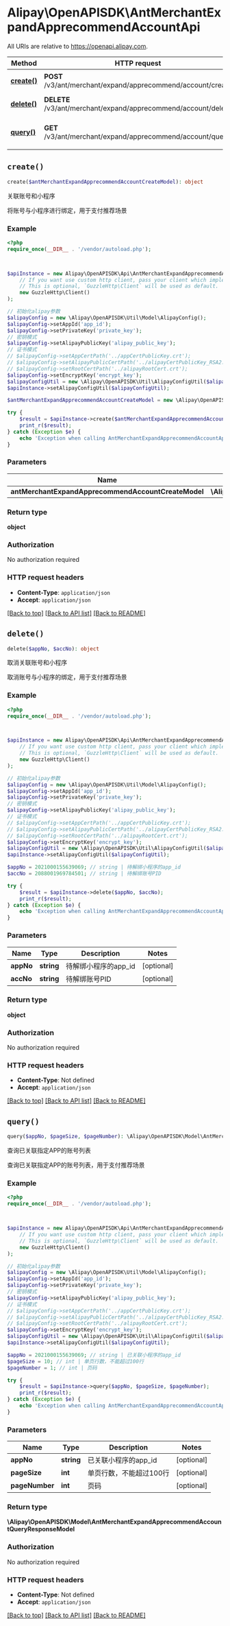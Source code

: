 # Alipay\OpenAPISDK\AntMerchantExpandApprecommendAccountApi

All URIs are relative to https://openapi.alipay.com.

Method | HTTP request | Description
------------- | ------------- | -------------
[**create()**](AntMerchantExpandApprecommendAccountApi.md#create) | **POST** /v3/ant/merchant/expand/apprecommend/account/create | 关联账号和小程序
[**delete()**](AntMerchantExpandApprecommendAccountApi.md#delete) | **DELETE** /v3/ant/merchant/expand/apprecommend/account/delete | 取消关联账号和小程序
[**query()**](AntMerchantExpandApprecommendAccountApi.md#query) | **GET** /v3/ant/merchant/expand/apprecommend/account/query | 查询已关联指定APP的账号列表


## `create()`

```php
create($antMerchantExpandApprecommendAccountCreateModel): object
```

关联账号和小程序

将账号与小程序进行绑定，用于支付推荐场景

### Example

```php
<?php
require_once(__DIR__ . '/vendor/autoload.php');



$apiInstance = new Alipay\OpenAPISDK\Api\AntMerchantExpandApprecommendAccountApi(
    // If you want use custom http client, pass your client which implements `GuzzleHttp\ClientInterface`.
    // This is optional, `GuzzleHttp\Client` will be used as default.
    new GuzzleHttp\Client()
);

// 初始化alipay参数
$alipayConfig = new \Alipay\OpenAPISDK\Util\Model\AlipayConfig();
$alipayConfig->setAppId('app_id');
$alipayConfig->setPrivateKey('private_key');
// 密钥模式
$alipayConfig->setAlipayPublicKey('alipay_public_key');
// 证书模式
// $alipayConfig->setAppCertPath('../appCertPublicKey.crt');
// $alipayConfig->setAlipayPublicCertPath('../alipayCertPublicKey_RSA2.crt');
// $alipayConfig->setRootCertPath('../alipayRootCert.crt');
$alipayConfig->setEncryptKey('encrypt_key');
$alipayConfigUtil = new \Alipay\OpenAPISDK\Util\AlipayConfigUtil($alipayConfig);
$apiInstance->setAlipayConfigUtil($alipayConfigUtil);

$antMerchantExpandApprecommendAccountCreateModel = new \Alipay\OpenAPISDK\Model\AntMerchantExpandApprecommendAccountCreateModel(); // \Alipay\OpenAPISDK\Model\AntMerchantExpandApprecommendAccountCreateModel

try {
    $result = $apiInstance->create($antMerchantExpandApprecommendAccountCreateModel);
    print_r($result);
} catch (Exception $e) {
    echo 'Exception when calling AntMerchantExpandApprecommendAccountApi->create: ', $e->getMessage(), PHP_EOL;
}
```

### Parameters

Name | Type | Description  | Notes
------------- | ------------- | ------------- | -------------
 **antMerchantExpandApprecommendAccountCreateModel** | **\Alipay\OpenAPISDK\Model\AntMerchantExpandApprecommendAccountCreateModel**|  | [optional]

### Return type

**object**

### Authorization

No authorization required

### HTTP request headers

- **Content-Type**: `application/json`
- **Accept**: `application/json`

[[Back to top]](#) [[Back to API list]](../../README.md#api-endpoints)
[[Back to README]](../../README.md)

## `delete()`

```php
delete($appNo, $accNo): object
```

取消关联账号和小程序

取消账号与小程序的绑定，用于支付推荐场景

### Example

```php
<?php
require_once(__DIR__ . '/vendor/autoload.php');



$apiInstance = new Alipay\OpenAPISDK\Api\AntMerchantExpandApprecommendAccountApi(
    // If you want use custom http client, pass your client which implements `GuzzleHttp\ClientInterface`.
    // This is optional, `GuzzleHttp\Client` will be used as default.
    new GuzzleHttp\Client()
);

// 初始化alipay参数
$alipayConfig = new \Alipay\OpenAPISDK\Util\Model\AlipayConfig();
$alipayConfig->setAppId('app_id');
$alipayConfig->setPrivateKey('private_key');
// 密钥模式
$alipayConfig->setAlipayPublicKey('alipay_public_key');
// 证书模式
// $alipayConfig->setAppCertPath('../appCertPublicKey.crt');
// $alipayConfig->setAlipayPublicCertPath('../alipayCertPublicKey_RSA2.crt');
// $alipayConfig->setRootCertPath('../alipayRootCert.crt');
$alipayConfig->setEncryptKey('encrypt_key');
$alipayConfigUtil = new \Alipay\OpenAPISDK\Util\AlipayConfigUtil($alipayConfig);
$apiInstance->setAlipayConfigUtil($alipayConfigUtil);

$appNo = 2021000155639069; // string | 待解绑小程序的app_id
$accNo = 2088001969784501; // string | 待解绑账号PID

try {
    $result = $apiInstance->delete($appNo, $accNo);
    print_r($result);
} catch (Exception $e) {
    echo 'Exception when calling AntMerchantExpandApprecommendAccountApi->delete: ', $e->getMessage(), PHP_EOL;
}
```

### Parameters

Name | Type | Description  | Notes
------------- | ------------- | ------------- | -------------
 **appNo** | **string**| 待解绑小程序的app_id | [optional]
 **accNo** | **string**| 待解绑账号PID | [optional]

### Return type

**object**

### Authorization

No authorization required

### HTTP request headers

- **Content-Type**: Not defined
- **Accept**: `application/json`

[[Back to top]](#) [[Back to API list]](../../README.md#api-endpoints)
[[Back to README]](../../README.md)

## `query()`

```php
query($appNo, $pageSize, $pageNumber): \Alipay\OpenAPISDK\Model\AntMerchantExpandApprecommendAccountQueryResponseModel
```

查询已关联指定APP的账号列表

查询已关联指定APP的账号列表，用于支付推荐场景

### Example

```php
<?php
require_once(__DIR__ . '/vendor/autoload.php');



$apiInstance = new Alipay\OpenAPISDK\Api\AntMerchantExpandApprecommendAccountApi(
    // If you want use custom http client, pass your client which implements `GuzzleHttp\ClientInterface`.
    // This is optional, `GuzzleHttp\Client` will be used as default.
    new GuzzleHttp\Client()
);

// 初始化alipay参数
$alipayConfig = new \Alipay\OpenAPISDK\Util\Model\AlipayConfig();
$alipayConfig->setAppId('app_id');
$alipayConfig->setPrivateKey('private_key');
// 密钥模式
$alipayConfig->setAlipayPublicKey('alipay_public_key');
// 证书模式
// $alipayConfig->setAppCertPath('../appCertPublicKey.crt');
// $alipayConfig->setAlipayPublicCertPath('../alipayCertPublicKey_RSA2.crt');
// $alipayConfig->setRootCertPath('../alipayRootCert.crt');
$alipayConfig->setEncryptKey('encrypt_key');
$alipayConfigUtil = new \Alipay\OpenAPISDK\Util\AlipayConfigUtil($alipayConfig);
$apiInstance->setAlipayConfigUtil($alipayConfigUtil);

$appNo = 2021000155639069; // string | 已关联小程序的app_id
$pageSize = 10; // int | 单页行数，不能超过100行
$pageNumber = 1; // int | 页码

try {
    $result = $apiInstance->query($appNo, $pageSize, $pageNumber);
    print_r($result);
} catch (Exception $e) {
    echo 'Exception when calling AntMerchantExpandApprecommendAccountApi->query: ', $e->getMessage(), PHP_EOL;
}
```

### Parameters

Name | Type | Description  | Notes
------------- | ------------- | ------------- | -------------
 **appNo** | **string**| 已关联小程序的app_id | [optional]
 **pageSize** | **int**| 单页行数，不能超过100行 | [optional]
 **pageNumber** | **int**| 页码 | [optional]

### Return type

**\Alipay\OpenAPISDK\Model\AntMerchantExpandApprecommendAccountQueryResponseModel**

### Authorization

No authorization required

### HTTP request headers

- **Content-Type**: Not defined
- **Accept**: `application/json`

[[Back to top]](#) [[Back to API list]](../../README.md#api-endpoints)
[[Back to README]](../../README.md)
